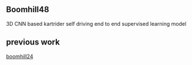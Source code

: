 ## Boomhill48
3D CNN based kartrider self driving end to end supervised learning model

## previous work
[boomhill24](https://github.com/junhyeokk/boomhill24)